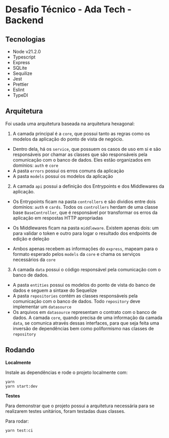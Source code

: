# Desafio Técnico - Ada Tech - Backend

## Tecnologias

- Node v21.2.0
- Typescript
- Express
- SQLite
- Sequilize
- Jest
- Prettier
- Eslint
- TypeDI

## Arquitetura

Foi usada uma arquitetura baseada na arquitetura hexagonal:

1. A camada principal é a `core`, que possui tanto as regras como os modelos da aplicação do ponto de vista de negócio.

- Dentro dela, há os `service`, que possuem os casos de uso em si e são responsáveis por chamar as classes que são responsáveis pela comunicação com o banco de dados. Eles estão organizados em domínios: `auth` e `core`
- A pasta `errors` possui os erros comuns da aplicação
- A pasta `models` possui os modelos da aplicação

2. A camada `api` possui a definição dos Entrypoints e dos Middlewares da aplicação.

- Os Entrypoints ficam na pasta `controllers` e são dividios entre dois domínios: `auth` e `cards`. Todos os `controllers` herdam de uma classe base `BaseController`, que é responsável por transformar os erros da aplicação em respostas HTTP apropriadas

- Os Middlewares ficam na pasta `middleware`. Existem apenas dois: um para validar o token e outro para logar o resultado dos endpoints de edição e deleção

- Ambos apenas recebem as informações do `express`, mapeam para o formato esperado pelos `models` da `core` e chama os serviços necessários da `core`

3. A camada `data` possui o código responsável pela comunicação com o banco de dados.

- A pasta `entities` possui os modelos do ponto de vista do banco de dados e seguem a sintaxe do Sequelize
- A pasta `repositories` contém as classes responsáveis pela comunicação com o banco de dados. Todo `repository` deve implementar um `datasource`
- Os arquivos em `datasource` representam o contrato com o banco de dados. A camada `core`, quando precisa de uma informação da camada `data`, se comunica através dessas interfaces, para que seja feita uma inversão de dependências bem como poliformismo nas classes de `repository`

## Rodando

**Localmente**

Instale as dependências e rode o projeto localmente com:

```
yarn
yarn start:dev
```

**Testes**

Para demonstrar que o projeto possui a arquitetura necessária para se realizarem testes unitários, foram testadas duas classes.

Para rodar:

```
yarn test:ci
```
